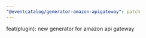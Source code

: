 ```yaml
---
"@eventcatalog/generator-amazon-apigateway": patch
---
```


feat(plugin): new generator for amazon api gateway
